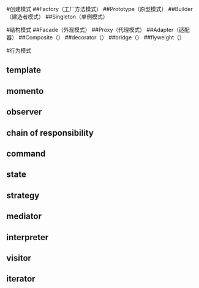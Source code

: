 #创建模式
##Factory（工厂方法模式）
##Prototype（原型模式）
##Builder（建造者模式）
##Singleton（单例模式）

#结构模式
##Facade（外观模式）
##Proxy（代理模式）
##Adapter（适配器）
##Composite（）
##decorator（）
##bridge（）
##flyweight（）

#行为模式
## template
## momento
## observer
## chain of responsibility
## command
## state
## strategy
## mediator
## interpreter
## visitor
## iterator